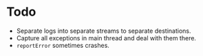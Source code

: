 # Todo

* Separate logs into separate streams to separate destinations.
* Capture all exceptions in main thread and deal with them there.
* `reportError` sometimes crashes.